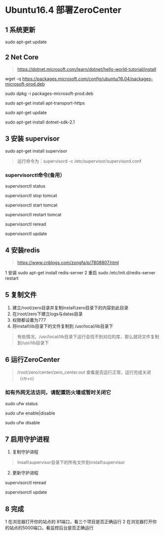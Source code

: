 # Ubuntu16.4 部署ZeroCenter

## 1 系统更新

sudo apt-get update

## 2 Net Core
> https://dotnet.microsoft.com/learn/dotnet/hello-world-tutorial/install

wget -q https://packages.microsoft.com/config/ubuntu/16.04/packages-microsoft-prod.deb

sudo dpkg -i packages-microsoft-prod.deb

sudo apt-get install apt-transport-https

sudo apt-get update

sudo apt-get install dotnet-sdk-2.1

## 3 安装 supervisor

sudo apt-get install supervisor

> 运行命令为：supervisord -c /etc/supervisor/supervisord.conf
### supervisorctl命令(备用）
supervisorctl status

supervisorctl stop tomcat

supervisorctl start tomcat

supervisorctl restart tomcat

supervisorctl reread

supervisorctl update


## 4 安装redis
> https://www.cnblogs.com/zongfa/p/7808807.html

1 安装 sudo apt-get install redis-server
2 重启 sudo /etc/init.d/redis-server restart 


## 5 复制文件
1. 建立/root/zero目录并复制install\zero目录下的内容到此目录
2. 在/root/zero下建立logs与datas目录
2. 权限都设置为777
3. 将install\lib目录下的文件复制到 /usr/local/lib目录下
> 有些情况，/usr/local/lib目录下运行会找不到对应的库，那么就将文件复制到/usr/lib目录下
## 6 运行ZeroCenter
> /root/zero/center/zero_center.out
查看是否运行正常，运行完成关闭（ctr+c)

### 如有外网无法访问，请配置防火墙或暂时关闭它
sudo ufw status

sudo ufw enable|disable

sudo ufw disable

## 7 启用守护进程
1. 复制守护进程
> Insall\supervisor目录下的所有文件到install\supervisor

2. 更新守护进程

 supervisorctl reread

 supervisorctl update


## 8 完成
1 在浏览器打开你的站点的 81端口，看三个项目是否正确运行
2 在浏览器打开你的站点的5000端口，看监控后台是否正确运行


